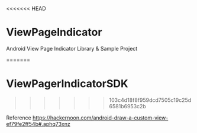 <<<<<<< HEAD
# ViewPageIndicator
Android View Page Indicator Library &amp; Sample Project

=======
# ViewPagerIndicatorSDK
>>>>>>> 103c4d18f8f959dcd7505c19c25d6581b6953c2b

Reference 
https://hackernoon.com/android-draw-a-custom-view-ef79fe2ff54b#.aphq73xnz
